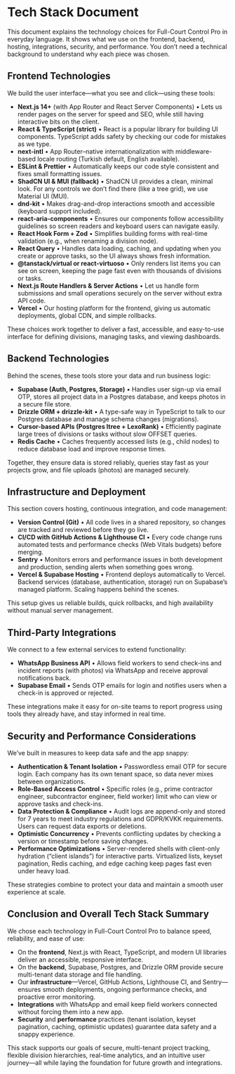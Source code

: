 # Tech Stack Document

This document explains the technology choices for Full-Court Control Pro in everyday language. It shows what we use on the frontend, backend, hosting, integrations, security, and performance. You don’t need a technical background to understand why each piece was chosen.

## Frontend Technologies

We build the user interface—what you see and click—using these tools:

- **Next.js 14+** (with App Router and React Server Components)
  • Lets us render pages on the server for speed and SEO, while still having interactive bits on the client.
- **React & TypeScript (strict)**
  • React is a popular library for building UI components. TypeScript adds safety by checking our code for mistakes as we type.
- **next-intl**
  • App Router–native internationalization with middleware-based locale routing (Turkish default, English available).
- **ESLint & Prettier**
  • Automatically keeps our code style consistent and fixes small formatting issues.
- **ShadCN UI & MUI (fallback)**
  • ShadCN UI provides a clean, minimal look. For any controls we don’t find there (like a tree grid), we use Material UI (MUI).
- **dnd-kit**
  • Makes drag-and-drop interactions smooth and accessible (keyboard support included).
- **react-aria-components**
  • Ensures our components follow accessibility guidelines so screen readers and keyboard users can navigate easily.
- **React Hook Form + Zod**
  • Simplifies building forms with real-time validation (e.g., when renaming a division node).
- **React Query**
  • Handles data loading, caching, and updating when you create or approve tasks, so the UI always shows fresh information.
- **@tanstack/virtual or react-virtuoso**
  • Only renders list items you can see on screen, keeping the page fast even with thousands of divisions or tasks.
- **Next.js Route Handlers & Server Actions**
  • Let us handle form submissions and small operations securely on the server without extra API code.
- **Vercel**
  • Our hosting platform for the frontend, giving us automatic deployments, global CDN, and simple rollbacks.

These choices work together to deliver a fast, accessible, and easy-to-use interface for defining divisions, managing tasks, and viewing dashboards.

## Backend Technologies

Behind the scenes, these tools store your data and run business logic:

- **Supabase (Auth, Postgres, Storage)**
  • Handles user sign-up via email OTP, stores all project data in a Postgres database, and keeps photos in a secure file store.
- **Drizzle ORM + drizzle-kit**
  • A type-safe way in TypeScript to talk to our Postgres database and manage schema changes (migrations).
- **Cursor-based APIs (Postgres ltree + LexoRank)**
  • Efficiently paginate large trees of divisions or tasks without slow OFFSET queries.
- **Redis Cache**
  • Caches frequently accessed lists (e.g., child nodes) to reduce database load and improve response times.

Together, they ensure data is stored reliably, queries stay fast as your projects grow, and file uploads (photos) are managed securely.

## Infrastructure and Deployment

This section covers hosting, continuous integration, and code management:

- **Version Control (Git)**
  • All code lives in a shared repository, so changes are tracked and reviewed before they go live.
- **CI/CD with GitHub Actions & Lighthouse CI**
  • Every code change runs automated tests and performance checks (Web Vitals budgets) before merging.
- **Sentry**
  • Monitors errors and performance issues in both development and production, sending alerts when something goes wrong.
- **Vercel & Supabase Hosting**
  • Frontend deploys automatically to Vercel. Backend services (database, authentication, storage) run on Supabase’s managed platform. Scaling happens behind the scenes.

This setup gives us reliable builds, quick rollbacks, and high availability without manual server management.

## Third-Party Integrations

We connect to a few external services to extend functionality:

- **WhatsApp Business API**
  • Allows field workers to send check-ins and incident reports (with photos) via WhatsApp and receive approval notifications back.
- **Supabase Email**
  • Sends OTP emails for login and notifies users when a check-in is approved or rejected.

These integrations make it easy for on-site teams to report progress using tools they already have, and stay informed in real time.

## Security and Performance Considerations

We’ve built in measures to keep data safe and the app snappy:

- **Authentication & Tenant Isolation**
  • Passwordless email OTP for secure login. Each company has its own tenant space, so data never mixes between organizations.
- **Role-Based Access Control**
  • Specific roles (e.g., prime contractor engineer, subcontractor engineer, field worker) limit who can view or approve tasks and check-ins.
- **Data Protection & Compliance**
  • Audit logs are append-only and stored for 7 years to meet industry regulations and GDPR/KVKK requirements. Users can request data exports or deletions.
- **Optimistic Concurrency**
  • Prevents conflicting updates by checking a version or timestamp before saving changes.
- **Performance Optimizations**
  • Server-rendered shells with client-only hydration (“client islands”) for interactive parts. Virtualized lists, keyset pagination, Redis caching, and edge caching keep pages fast even under heavy load.

These strategies combine to protect your data and maintain a smooth user experience at scale.

## Conclusion and Overall Tech Stack Summary

We chose each technology in Full-Court Control Pro to balance speed, reliability, and ease of use:

- On the **frontend**, Next.js with React, TypeScript, and modern UI libraries deliver an accessible, responsive interface.
- On the **backend**, Supabase, Postgres, and Drizzle ORM provide secure multi-tenant data storage and file handling.
- Our **infrastructure**—Vercel, GitHub Actions, Lighthouse CI, and Sentry—ensures smooth deployments, ongoing performance checks, and proactive error monitoring.
- **Integrations** with WhatsApp and email keep field workers connected without forcing them into a new app.
- **Security** and **performance** practices (tenant isolation, keyset pagination, caching, optimistic updates) guarantee data safety and a snappy experience.

This stack supports our goals of secure, multi-tenant project tracking, flexible division hierarchies, real-time analytics, and an intuitive user journey—all while laying the foundation for future growth and integrations.
